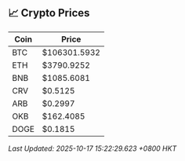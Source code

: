 ## 📈 Crypto Prices

| Coin | Price |
| ---- | ----- |
| BTC | $106301.5932 |
| ETH | $3790.9252 |
| BNB | $1085.6081 |
| CRV | $0.5125 |
| ARB | $0.2997 |
| OKB | $162.4085 |
| DOGE | $0.1815 |

_Last Updated: 2025-10-17 15:22:29.623 +0800 HKT_
